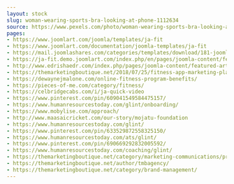 ```yaml
---
layout: stock
slug: woman-wearing-sports-bra-looking-at-phone-1112634
source: https://www.pexels.com/photo/woman-wearing-sports-bra-looking-at-phone-1112634/
pages:
- https://www.joomlart.com/joomla/templates/ja-fit
- https://www.joomlart.com/documentation/joomla-templates/ja-fit
- https://mail.joomlashares.com/categories/templates/download/181-joomlart/2831-ja-fit
- https://ja-fit.demo.joomlart.com/index.php/en/pages/joomla-content/featured-articles
- http://www.edrishaedr.com/index.php/pages/joomla-content/featured-articles
- https://themarketingboutique.net/2018/07/25/fitness-app-marketing-plan/
- https://dewaynejmalone.com/online-fitness-program-benefits/
- https://pieces-of-me.com/category/fitness/
- https://celbridgecabs.com/i/ja-quick-video
- https://www.pinterest.com/pin/609041549584475157/
- https://www.humanresourcestoday.com/glint/onboarding/
- https://www.mobylise.com/approach/
- http://www.maasaicricket.com/our-story/mojatu-foundation
- https://www.humanresourcestoday.com/glint/
- https://www.pinterest.com/pin/633529872558325150/
- https://www.humanresourcestoday.com/ats/glint/
- https://www.pinterest.com/pin/690669292832005592/
- https://www.humanresourcestoday.com/coaching/glint/
- https://themarketingboutique.net/category/marketing-communications/promotions/public-relations/
- https://themarketingboutique.net/author/tmbagency/
- https://themarketingboutique.net/category/brand-management/
---
```

